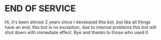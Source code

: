 # END OF SERVICE

   Hi, it's been almost 2 years since I developed this bot, but like all things have an end, this bot is no exception, due to internal problems this bot will shut down with immediate effect. Bye and thanks to those who used it